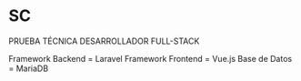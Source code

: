 # SC

PRUEBA TÉCNICA DESARROLLADOR FULL-STACK

Framework Backend = Laravel
Framework Frontend = Vue.js
Base de Datos = MariaDB
